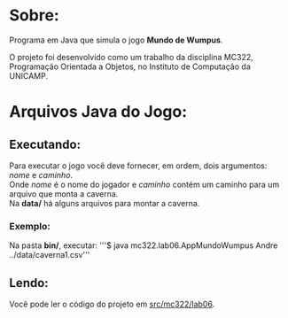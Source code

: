 # Sobre:
Programa em Java que simula o jogo **Mundo de Wumpus**.  
  
O projeto foi desenvolvido como um trabalho da disciplina MC322, Programação Orientada a Objetos, no Instituto de Computação da UNICAMP.

# Arquivos Java do Jogo: 
## Executando:
Para executar o jogo você deve fornecer, em ordem, dois argumentos: *nome* e *caminho*.  
Onde *nome* é o nome do jogador e *caminho* contém um caminho para um arquivo que monta a caverna.  
Na **data/** há alguns arquivos para montar a caverna.
### Exemplo:
Na pasta **bin/**, executar:
'''$ java mc322.lab06.AppMundoWumpus Andre ../data/caverna1.csv'''
## Lendo:
Você pode ler o código do projeto em [src/mc322/lab06](./src/mc322/lab06).